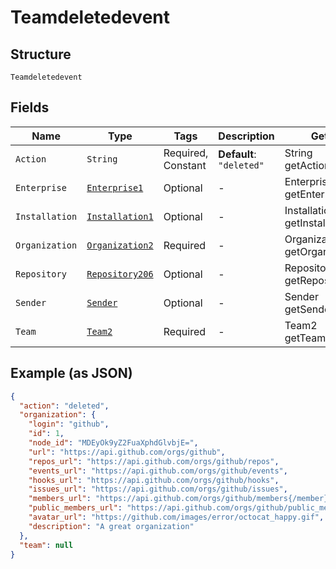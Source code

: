 
# Teamdeletedevent

## Structure

`Teamdeletedevent`

## Fields

| Name | Type | Tags | Description | Getter | Setter |
|  --- | --- | --- | --- | --- | --- |
| `Action` | `String` | Required, Constant | **Default**: `"deleted"` | String getAction() | setAction(String action) |
| `Enterprise` | [`Enterprise1`](../../doc/models/enterprise-1.md) | Optional | - | Enterprise1 getEnterprise() | setEnterprise(Enterprise1 enterprise) |
| `Installation` | [`Installation1`](../../doc/models/installation-1.md) | Optional | - | Installation1 getInstallation() | setInstallation(Installation1 installation) |
| `Organization` | [`Organization2`](../../doc/models/organization-2.md) | Required | - | Organization2 getOrganization() | setOrganization(Organization2 organization) |
| `Repository` | [`Repository206`](../../doc/models/repository-206.md) | Optional | - | Repository206 getRepository() | setRepository(Repository206 repository) |
| `Sender` | [`Sender`](../../doc/models/sender.md) | Optional | - | Sender getSender() | setSender(Sender sender) |
| `Team` | [`Team2`](../../doc/models/team-2.md) | Required | - | Team2 getTeam() | setTeam(Team2 team) |

## Example (as JSON)

```json
{
  "action": "deleted",
  "organization": {
    "login": "github",
    "id": 1,
    "node_id": "MDEyOk9yZ2FuaXphdGlvbjE=",
    "url": "https://api.github.com/orgs/github",
    "repos_url": "https://api.github.com/orgs/github/repos",
    "events_url": "https://api.github.com/orgs/github/events",
    "hooks_url": "https://api.github.com/orgs/github/hooks",
    "issues_url": "https://api.github.com/orgs/github/issues",
    "members_url": "https://api.github.com/orgs/github/members{/member}",
    "public_members_url": "https://api.github.com/orgs/github/public_members{/member}",
    "avatar_url": "https://github.com/images/error/octocat_happy.gif",
    "description": "A great organization"
  },
  "team": null
}
```


